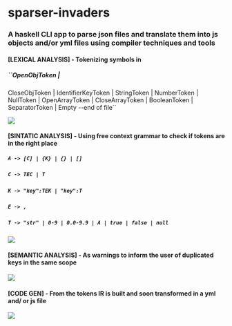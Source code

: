 # sparser-invaders

### A haskell CLI app to parse json files and translate them into js objects and/or yml files using compiler techniques and tools
#### [LEXICAL ANALYSIS] - Tokenizing symbols in
##### ``OpenObjToken       | 
CloseObjToken      | 
IdentifierKeyToken |
StringToken        |
NumberToken        |
NullToken          |
OpenArrayToken     |
CloseArrayToken    |
BooleanToken       |
SeparatorToken     |
Empty --end of file``

<img src="https://i.postimg.cc/PqY691f5/lexerror.jpg">
 
#### [SINTATIC ANALYSIS] - Using free context grammar to check if tokens are in the right place 
##### ``A -> [C] | {K} | {} | []``
##### ``C -> TEC | T``
##### ``K -> "key":TEK | "key":T``
##### ``E -> ,``
##### ``T -> "str" | 0-9 | 0.0-9.9 | A | true | false | null``

<img src="https://i.postimg.cc/Wb1HzD85/sintatic-error.jpg">

#### [SEMANTIC ANALYSIS] - As warnings to inform the user of duplicated keys in the same scope

<img src="https://i.postimg.cc/4xrLWWg0/warnings.jpg">

#### [CODE GEN] - From the tokens IR is built and soon transformed in a yml and/ or js file

<img src="https://i.postimg.cc/vZ127pp9/success.jpg">
